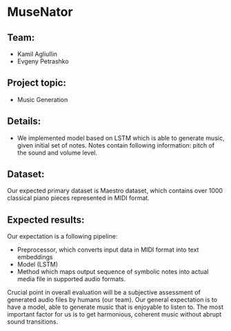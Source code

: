 # MuseNator

## Team:
- Kamil Agliullin
- Evgeny Petrashko

## Project topic:
- Music Generation

## Details:
- We implemented model based on LSTM which is able to generate music, given initial set of notes. Notes contain following information: pitch of the sound and volume level.

## Dataset:
Our expected primary dataset is Maestro dataset, which contains over 1000 classical piano pieces represented in MIDI format.


## Expected results:
Our expectation is a following pipeline:

- Preprocessor, which converts input data in MIDI format into text embeddings
- Model (LSTM)
- Method which maps output sequence of symbolic notes into actual media file in supported audio formats.

Crucial point in overall evaluation will be a subjective assessment of generated audio files by humans (our team). Our general expectation is to have a model, able to generate music that is enjoyable to listen to. The most important factor for us is to get harmonious, coherent music without abrupt sound transitions.
